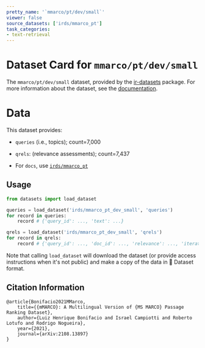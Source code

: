 ```yaml
---
pretty_name: '`mmarco/pt/dev/small`'
viewer: false
source_datasets: ['irds/mmarco_pt']
task_categories:
- text-retrieval
---
```


# Dataset Card for `mmarco/pt/dev/small`

The `mmarco/pt/dev/small` dataset, provided by the [ir-datasets](https://ir-datasets.com/) package.
For more information about the dataset, see the [documentation](https://ir-datasets.com/mmarco#mmarco/pt/dev/small).

# Data

This dataset provides:
 - `queries` (i.e., topics); count=7,000
 - `qrels`: (relevance assessments); count=7,437

 - For `docs`, use [`irds/mmarco_pt`](https://huggingface.co/datasets/irds/mmarco_pt)

## Usage

```python
from datasets import load_dataset

queries = load_dataset('irds/mmarco_pt_dev_small', 'queries')
for record in queries:
    record # {'query_id': ..., 'text': ...}

qrels = load_dataset('irds/mmarco_pt_dev_small', 'qrels')
for record in qrels:
    record # {'query_id': ..., 'doc_id': ..., 'relevance': ..., 'iteration': ...}

```

Note that calling `load_dataset` will download the dataset (or provide access instructions when it's not public) and make a copy of the
data in 🤗 Dataset format.

## Citation Information

```
@article{Bonifacio2021MMarco,
    title={{mMARCO}: A Multilingual Version of {MS MARCO} Passage Ranking Dataset},
    author={Luiz Henrique Bonifacio and Israel Campiotti and Roberto Lotufo and Rodrigo Nogueira},
    year={2021},
    journal={arXiv:2108.13897}
}
```
